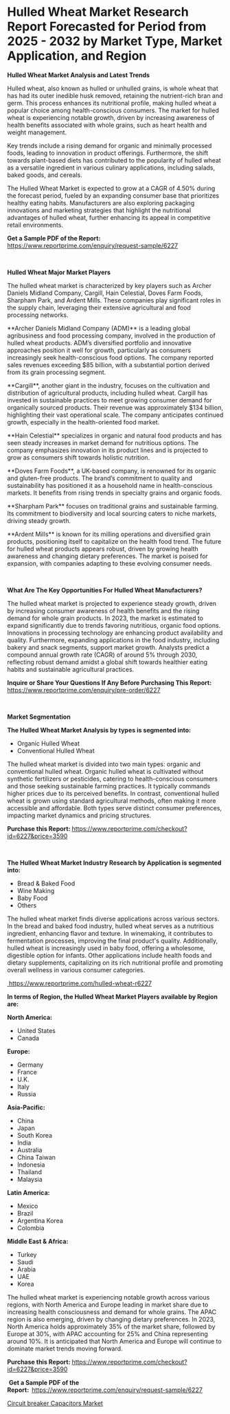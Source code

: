 <p><h1>Hulled Wheat Market Research Report Forecasted for Period from 2025 -  2032 by Market Type, Market Application, and Region</h1></p><p><strong>Hulled Wheat Market Analysis and Latest Trends</strong></p>
<p><p>Hulled wheat, also known as hulled or unhulled grains, is whole wheat that has had its outer inedible husk removed, retaining the nutrient-rich bran and germ. This process enhances its nutritional profile, making hulled wheat a popular choice among health-conscious consumers. The market for hulled wheat is experiencing notable growth, driven by increasing awareness of health benefits associated with whole grains, such as heart health and weight management. </p><p>Key trends include a rising demand for organic and minimally processed foods, leading to innovation in product offerings. Furthermore, the shift towards plant-based diets has contributed to the popularity of hulled wheat as a versatile ingredient in various culinary applications, including salads, baked goods, and cereals. </p><p>The Hulled Wheat Market is expected to grow at a CAGR of 4.50% during the forecast period, fueled by an expanding consumer base that prioritizes healthy eating habits. Manufacturers are also exploring packaging innovations and marketing strategies that highlight the nutritional advantages of hulled wheat, further enhancing its appeal in competitive retail environments.</p></p>
<p><strong>Get a Sample PDF of the Report:&nbsp;</strong> <a href="https://www.reportprime.com/enquiry/request-sample/6227?utm_campaign=3442&utm_medium=2&utm_source=Github&utm_content=ia&utm_term=24032025&utm_id=hulled-wheat">https://www.reportprime.com/enquiry/request-sample/6227</a></p>
<p>&nbsp;</p>
<p><strong>Hulled Wheat Major Market Players</strong></p>
<p><p>The hulled wheat market is characterized by key players such as Archer Daniels Midland Company, Cargill, Hain Celestial, Doves Farm Foods, Sharpham Park, and Ardent Mills. These companies play significant roles in the supply chain, leveraging their extensive agricultural and food processing networks.</p><p>**Archer Daniels Midland Company (ADM)** is a leading global agribusiness and food processing company, involved in the production of hulled wheat products. ADM’s diversified portfolio and innovative approaches position it well for growth, particularly as consumers increasingly seek health-conscious food options. The company reported sales revenues exceeding $85 billion, with a substantial portion derived from its grain processing segment.</p><p>**Cargill**, another giant in the industry, focuses on the cultivation and distribution of agricultural products, including hulled wheat. Cargill has invested in sustainable practices to meet growing consumer demand for organically sourced products. Their revenue was approximately $134 billion, highlighting their vast operational scale. The company anticipates continued growth, especially in the health-oriented food market.</p><p>**Hain Celestial** specializes in organic and natural food products and has seen steady increases in market demand for nutritious options. The company emphasizes innovation in its product lines and is projected to grow as consumers shift towards holistic nutrition.</p><p>**Doves Farm Foods**, a UK-based company, is renowned for its organic and gluten-free products. The brand’s commitment to quality and sustainability has positioned it as a household name in health-conscious markets. It benefits from rising trends in specialty grains and organic foods.</p><p>**Sharpham Park** focuses on traditional grains and sustainable farming. Its commitment to biodiversity and local sourcing caters to niche markets, driving steady growth.</p><p>**Ardent Mills** is known for its milling operations and diversified grain products, positioning itself to capitalize on the health food trend. The future for hulled wheat products appears robust, driven by growing health awareness and changing dietary preferences. The market is poised for expansion, with companies adapting to these evolving consumer needs.</p></p>
<p>&nbsp;</p>
<p><strong>What Are The Key Opportunities For Hulled Wheat Manufacturers?</strong></p>
<p><p>The hulled wheat market is projected to experience steady growth, driven by increasing consumer awareness of health benefits and the rising demand for whole grain products. In 2023, the market is estimated to expand significantly due to trends favoring nutritious, organic food options. Innovations in processing technology are enhancing product availability and quality. Furthermore, expanding applications in the food industry, including bakery and snack segments, support market growth. Analysts predict a compound annual growth rate (CAGR) of around 5% through 2030, reflecting robust demand amidst a global shift towards healthier eating habits and sustainable agricultural practices.</p></p>
<p><strong>Inquire or Share Your Questions If Any Before Purchasing This Report:</strong> <a href="https://www.reportprime.com/enquiry/pre-order/6227?utm_campaign=3442&utm_medium=2&utm_source=Github&utm_content=ia&utm_term=24032025&utm_id=hulled-wheat">https://www.reportprime.com/enquiry/pre-order/6227</a></p>
<p>&nbsp;</p>
<p><strong>Market Segmentation</strong></p>
<p><strong>The Hulled Wheat Market Analysis by types is segmented into:</strong></p>
<p><ul><li>Organic Hulled Wheat</li><li>Conventional Hulled Wheat</li></ul></p>
<p><p>The hulled wheat market is divided into two main types: organic and conventional hulled wheat. Organic hulled wheat is cultivated without synthetic fertilizers or pesticides, catering to health-conscious consumers and those seeking sustainable farming practices. It typically commands higher prices due to its perceived benefits. In contrast, conventional hulled wheat is grown using standard agricultural methods, often making it more accessible and affordable. Both types serve distinct consumer preferences, impacting market dynamics and pricing structures.</p></p>
<p><strong>Purchase this Report:&nbsp;</strong><a href="https://www.reportprime.com/checkout?id=6227&price=3590&utm_campaign=3442&utm_medium=2&utm_source=Github&utm_content=ia&utm_term=24032025&utm_id=hulled-wheat">https://www.reportprime.com/checkout?id=6227&price=3590</a></p>
<p>&nbsp;</p>
<p><strong>The Hulled Wheat Market Industry Research by Application is segmented into:</strong></p>
<p><ul><li>Bread & Baked Food</li><li>Wine Making</li><li>Baby Food</li><li>Others</li></ul></p>
<p><p>The hulled wheat market finds diverse applications across various sectors. In the bread and baked food industry, hulled wheat serves as a nutritious ingredient, enhancing flavor and texture. In winemaking, it contributes to fermentation processes, improving the final product's quality. Additionally, hulled wheat is increasingly used in baby food, offering a wholesome, digestible option for infants. Other applications include health foods and dietary supplements, capitalizing on its rich nutritional profile and promoting overall wellness in various consumer categories.</p></p>
<p><a href="https://www.reportprime.com/hulled-wheat-r6227?utm_campaign=3442&utm_medium=2&utm_source=Github&utm_content=ia&utm_term=24032025&utm_id=hulled-wheat">&nbsp;https://www.reportprime.com/hulled-wheat-r6227</a></p>
<p><strong>In terms of Region, the Hulled Wheat Market Players available by Region are:</strong></p>
<p>
    <p> <strong> North America: </strong>
        <ul>
            <li>United States</li>
            <li>Canada</li>
        </ul>
        </p> 
    <p> <strong> Europe: </strong>
        <ul>
            <li>Germany</li>
            <li>France</li>
            <li>U.K.</li>
            <li>Italy</li>
            <li>Russia</li>
        </ul>
        </p> 
    <p> <strong> Asia-Pacific: </strong>
        <ul>
            <li>China</li>
            <li>Japan</li>
            <li>South Korea</li>
            <li>India</li>
            <li>Australia</li>
            <li>China Taiwan</li>
            <li>Indonesia</li>
            <li>Thailand</li>
            <li>Malaysia</li>
        </ul>
        </p> 
    <p> <strong> Latin America: </strong>
        <ul>
            <li>Mexico</li>
            <li>Brazil</li>
            <li>Argentina Korea</li>
            <li>Colombia</li>
        </ul>
        </p> 
    <p> <strong> Middle East & Africa: </strong>
        <ul>
            <li>Turkey</li>
            <li>Saudi</li>
            <li>Arabia</li>
            <li>UAE</li>
            <li>Korea</li>
        </ul>
    </p>
    </p>
<p><p>The hulled wheat market is experiencing notable growth across various regions, with North America and Europe leading in market share due to increasing health consciousness and demand for whole grains. The APAC region is also emerging, driven by changing dietary preferences. In 2023, North America holds approximately 35% of the market share, followed by Europe at 30%, with APAC accounting for 25% and China representing around 10%. It is anticipated that North America and Europe will continue to dominate market trends moving forward.</p></p>
<p><strong>Purchase this Report: </strong><a href="https://www.reportprime.com/checkout?id=6227&price=3590&utm_campaign=3442&utm_medium=2&utm_source=Github&utm_content=ia&utm_term=24032025&utm_id=hulled-wheat">https://www.reportprime.com/checkout?id=6227&price=3590</a></p>
<p>&nbsp;<strong>Get a Sample PDF of the Report:&nbsp;&nbsp;</strong><a href="https://www.reportprime.com/enquiry/request-sample/6227?utm_campaign=3442&utm_medium=2&utm_source=Github&utm_content=ia&utm_term=24032025&utm_id=hulled-wheat">https://www.reportprime.com/enquiry/request-sample/6227</a></p>
<p><strong></strong></p>
<p><p><a href="https://github.com/forgazerbyjt/Market-Research-Report-List-1/blob/main/circuit-breaker-capacitors-market.md?utm_campaign=3442&utm_medium=2&utm_source=Github&utm_content=ia&utm_term=24032025&utm_id=hulled-wheat">Circuit breaker Capacitors Market</a></p></p>